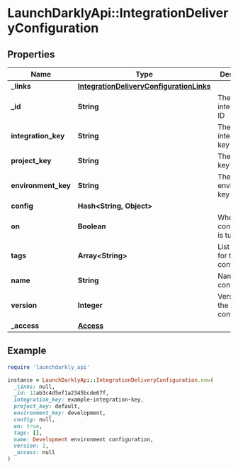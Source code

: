 # LaunchDarklyApi::IntegrationDeliveryConfiguration

## Properties

| Name | Type | Description | Notes |
| ---- | ---- | ----------- | ----- |
| **_links** | [**IntegrationDeliveryConfigurationLinks**](IntegrationDeliveryConfigurationLinks.md) |  |  |
| **_id** | **String** | The integration ID |  |
| **integration_key** | **String** | The integration key |  |
| **project_key** | **String** | The project key |  |
| **environment_key** | **String** | The environment key |  |
| **config** | **Hash&lt;String, Object&gt;** |  |  |
| **on** | **Boolean** | Whether the configuration is turned on |  |
| **tags** | **Array&lt;String&gt;** | List of tags for this configuration |  |
| **name** | **String** | Name of the configuration |  |
| **version** | **Integer** | Version of the current configuration |  |
| **_access** | [**Access**](Access.md) |  | [optional] |

## Example

```ruby
require 'launchdarkly_api'

instance = LaunchDarklyApi::IntegrationDeliveryConfiguration.new(
  _links: null,
  _id: 12ab3c4d5ef1a2345bcde67f,
  integration_key: example-integration-key,
  project_key: default,
  environment_key: development,
  config: null,
  on: true,
  tags: [],
  name: Development environment configuration,
  version: 1,
  _access: null
)
```

